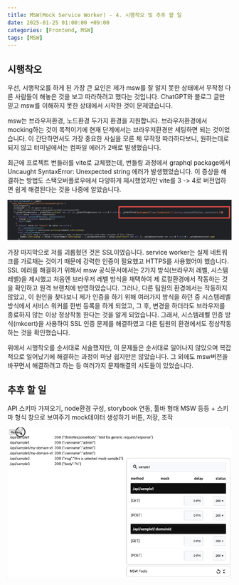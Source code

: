 ```yaml
---
title: MSW(Mock Service Worker) - 4. 시행착오 및 추후 할 일
date: 2025-01-25 01:00:00 +09:00
categories: [Frontend, MSW]
tags: [MSW]
---
```


## **시행착오**

우선, 시행착오를 하게 된 가장 큰 요인은 제가 msw를 잘 알지 못한 상태에서 무작정 다른 사람들이 해놓은 것을 보고 따라하려고 했다는 것입니다. ChatGPT와 블로그 글만 믿고 msw를 이해하지 못한 상태에서 시작한 것이 문제였습니다.

msw는 브라우저환경, 노드환경 두가지 환경을 지원합니다. 브라우저환경에서 mocking하는 것이 목적이기에 현재 단계에서는 브라우저환경만 세팅하면 되는 것이었습니다. 이 간단하면서도 가장 중요한 사실을 모른 체 무작정 따라하다보니, 원하는데로 되지 않고 터미널에서는 컴파일 에러가 2배로 발생했습니다.

최근에 프로젝트 번들러를 vite로 교체했는데, 번들링 과정에서 graphql package에서 Uncaught SyntaxError: Unexpected string 에러가 발생했었습니다. 이 증상을 해결하는 방법도 스택오버플로우에서 다양하게 제시했었지만 vite를 3 -> 4로 버전업하면 쉽게 해결된다는 것을 나중에 알았습니다.

![image.png](/assets/img/2025-01-25/2025-01-25-MSW_4_1.png)

가장 마지막으로 저를 괴롭혔던 것은 SSL이였습니다. service worker는 실제 네트워크를 가로채는 것이기 때문에 강력한 인증이 필요했고 HTTPS를 사용했어야 했습니다. SSL 에러를 해결하기 위해서 msw 공식문서에서는 2가지 방식(브라우저 레벨, 시스템레벨)을 제시했고 처음엔 브라우저 레벨 방식을 채택하여 제 로컬환경에서 작동하는 것을 확인하고 원격 브랜치에 반영하였습니다. 그러나, 다른 팀원의 환경에서는 작동하지 않았고, 이 원인을 찾다보니 제가 인증을 하기 위해 여러가지 방식을 하던 중 시스템레벨 방식에서 서비스 워커를 한번 등록을 하게 되었고, 그 후, 변경을 하더라도 브라우저를 종료하지 않는 이상 정상작동 한다는 것을 알게 되었습니다. 그래서, 시스템레벨 인증 방식(mkcert)을 사용하여 SSL 인증 문제를 해결하였고 다른 팀원의 환경에서도 정상작동 하는 것을 확인했습니다.

위에서 시행착오를 순서대로 서술했지만, 이 문제들은 순서대로 일어나지 않았으며 복잡적으로 일어났기에 해결하는 과정이 마냥 쉽지만은 않았습니다. 그 외에도 msw버전을 바꾸면서 해결하려고 하는 등 여러가지 문제해결의 시도들이 있었습니다.

## **추후 할 일**

API 스키마 가져오기, node환경 구성, storybook 연동, 툴바 형태 MSW 등등 + 스키마 형식 창으로 보여주기 mock데이터 생성하기 버튼, 저장, 조작

![image.png](/assets/img/2025-01-25/2025-01-25-MSW_4_2.png)
